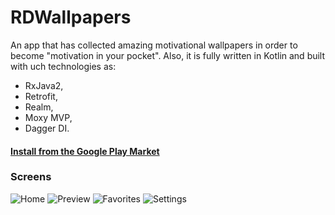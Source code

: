 # RDWallpapers
 An app that has collected amazing motivational wallpapers in order to become "motivation in your pocket". Also, it is fully written in Kotlin and built with uch technologies as:
 * RxJava2, 
 * Retrofit, 
 * Realm, 
 * Moxy MVP,
 * Dagger DI.
 
 #### [Install from the Google Play Market](https://play.google.com/store/apps/details?id=com.crazzylab.rdwallpapers)
 
 ### Screens
 ![Home](https://github.com/lordofprograms/RDWallpapers/blob/master/images/gp_home.png)
![Preview](https://github.com/lordofprograms/RDWallpapers/blob/master/images/gp_preview.png)
![Favorites](https://github.com/lordofprograms/RDWallpapers/blob/master/images/gp_fav.png)
![Settings](https://github.com/lordofprograms/RDWallpapers/blob/master/images/gp_settings.png)

